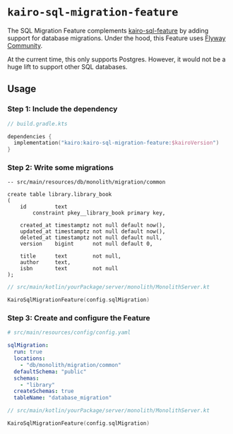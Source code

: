 # `kairo-sql-migration-feature`

The SQL Migration Feature complements [kairo-sql-feature](/kairo-sql-feature/)
by adding support for database migrations.
Under the hood, this Feature uses [Flyway Community](https://www.red-gate.com/products/flyway/community/).

At the current time, this only supports Postgres.
However, it would not be a huge lift to support other SQL databases.

## Usage

### Step 1: Include the dependency

```kotlin
// build.gradle.kts

dependencies {
  implementation("kairo:kairo-sql-migration-feature:$kairoVersion")
}
```

### Step 2: Write some migrations

```postgresql
-- src/main/resources/db/monolith/migration/common

create table library.library_book
(
    id         text
        constraint pkey__library_book primary key,

    created_at timestamptz not null default now(),
    updated_at timestamptz not null default now(),
    deleted_at timestamptz not null default null,
    version    bigint      not null default 0,

    title      text        not null,
    author     text,
    isbn       text        not null
);
```

```kotlin
// src/main/kotlin/yourPackage/server/monolith/MonolithServer.kt

KairoSqlMigrationFeature(config.sqlMigration)
```

### Step 3: Create and configure the Feature

```yaml
# src/main/resources/config/config.yaml

sqlMigration:
  run: true
  locations:
    - "db/monolith/migration/common"
  defaultSchema: "public"
  schemas:
    - "library"
  createSchemas: true
  tableName: "database_migration"
```

```kotlin
// src/main/kotlin/yourPackage/server/monolith/MonolithServer.kt

KairoSqlMigrationFeature(config.sqlMigration)
```
